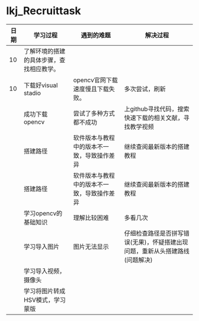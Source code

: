 # lkj_Recruittask
|日期|学习过程|遇到的难题|解决过程|
|---|---|---|---|
|10|了解环境的搭建的具体步骤，查找相应教学。|
|10|下载好visual stadio|opencv官网下载速度慢且下载失败。|多次尝试，刷新|
||成功下载opencv|尝试了多种方式都不成功|上github寻找代码，搜索快速下载的相关文献，寻找教学视频|
||搭建路径|软件版本与教程中的版本不一致，导致操作差异|继续查阅最新版本的搭建教程|
||搭建路径|软件版本与教程中的版本不一致，导致操作差异|继续查阅最新版本的搭建教程|
||学习opencv的基础知识|理解比较困难|多看几次|
||学习导入图片|图片无法显示|仔细检查路径是否拼写错误(无果)，怀疑搭建出现问题，重新从头搭建路线(问题解决)|
||学习导入视频，摄像头|
||学习将图片转成HSV模式，学习蒙版|
